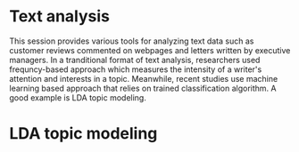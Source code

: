 # Text analysis
This session provides various tools for analyzing text data such as customer reviews commented on webpages and letters written by executive managers. In a tranditional format of text analysis, researchers used frequncy-based approach which measures the intensity of a writer's attention and interests in a topic. Meanwhile, recent studies use machine learning based approach that relies on trained classification algorithm. A good example is LDA topic modeling.

# LDA topic modeling